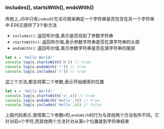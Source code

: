 ### includes(), startsWith(), endsWith()
传统上,JS中只有`indexOf`方法可用来确定一个字符串是否包含在另一个字符串中.ES6又提供了3个新方法

- `includes()`: 返回布尔值,表示是否找到了参数字符串
- `startsWith()`: 返回布尔值,表示参数字符串是否在源字符串的头部
- `endsWith()`: 返回布尔值,表示参数字符串是否在源字符串的尾部

```javascript
let s = 'Hello World!'
console.log(s.startsWith('H')) // true
console.log(s.endsWith('!')) // true
console.log(s.includes('r')) // true
```

这三个方法,都支持第二个参数,表示开始搜索的位置

```javascript
let s = 'Hello World!'
console.log(s.startsWith('o',4)) // true
console.log(s.endsWith('Hello',5)) // true
console.log(s.includes('Hello',6)) // false
```

上面代码表示,使用第二个参数`n`时,`endsWith`的行为与其他两个方法有所不同。它针对前`n`个字符,而其他两个方法针对从第`n`个位置直到字符串结束
